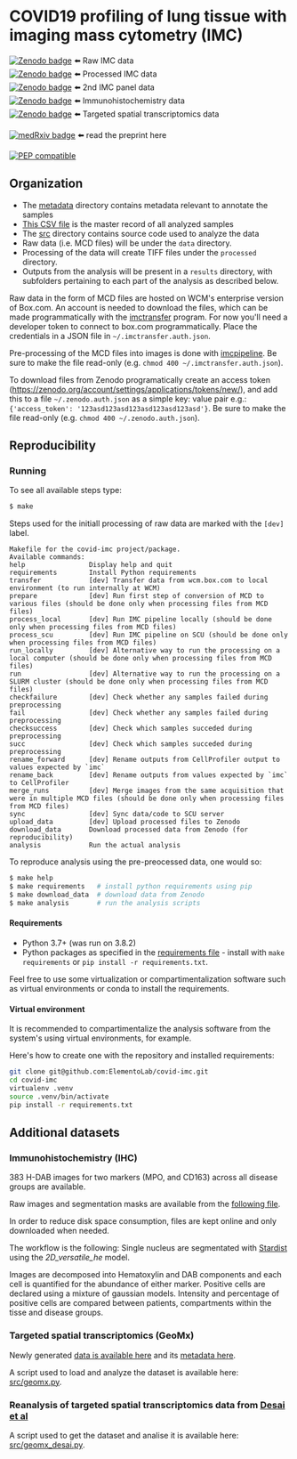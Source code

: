 # COVID19 profiling of lung tissue with imaging mass cytometry (IMC)

[![Zenodo badge](https://zenodo.org/badge/doi/10.5281/zenodo.4110560.svg)](https://doi.org/10.5281/zenodo.4110560) ⬅️ Raw IMC data <br>
[![Zenodo badge](https://zenodo.org/badge/doi/10.5281/zenodo.4139443.svg)](https://doi.org/10.5281/zenodo.4139443) ⬅️ Processed IMC data <br>
[![Zenodo badge](https://zenodo.org/badge/doi/10.5281/zenodo.4637034.svg)](https://doi.org/10.5281/zenodo.4637034) ⬅️ 2nd IMC panel data <br>
[![Zenodo badge](https://zenodo.org/badge/doi/10.5281/zenodo.4633905.svg)](https://doi.org/10.5281/zenodo.4633905) ⬅️ Immunohistochemistry data <br>
[![Zenodo badge](https://zenodo.org/badge/doi/10.5281/zenodo.4635285.svg)](https://doi.org/10.5281/zenodo.4635285) ⬅️ Targeted spatial transcriptomics data <br>

[![medRxiv badge](https://zenodo.org/badge/doi/10.1101/2020.10.26.20219584.svg)](https://doi.org/10.1101/2020.10.26.20219584) ⬅️ read the preprint here

[![PEP compatible](http://pepkit.github.io/img/PEP-compatible-green.svg)](http://pep.databio.org/)

## Organization

- The [metadata](metadata) directory contains metadata relevant to annotate the samples
- [This CSV file](metadata/samples.csv) is the master record of all analyzed samples
- The [src](src) directory contains source code used to analyze the data
- Raw data (i.e. MCD files) will be under the `data` directory.
- Processing of the data will create TIFF files under the `processed`  directory.
- Outputs from the analysis will be present in a `results` directory, with subfolders pertaining to each part of the analysis as described below.


Raw data in the form of MCD files are hosted on WCM's enterprise version of Box.com. An account is needed to download the files, which can be made programmatically with the [imctransfer](https://github.com/ElementoLab/imctransfer) program.
For now you'll need a developer token to connect to box.com programmatically. Place the credentials in a JSON file in `~/.imctransfer.auth.json`.

Pre-processing of the MCD files into images is done with [imcpipeline](https://github.com/ElementoLab/imcpipeline).
Be sure to make the file read-only (e.g. `chmod 400 ~/.imctransfer.auth.json`).

To download files from Zenodo programatically create an access token (https://zenodo.org/account/settings/applications/tokens/new/), and add this to a file `~/.zenodo.auth.json` as a simple key: value pair e.g.: `{'access_token': '123asd123asd123asd123asd123asd'}`.
Be sure to make the file read-only (e.g. `chmod 400 ~/.zenodo.auth.json`).


## Reproducibility

### Running

To see all available steps type:
```bash
$ make
```

Steps used for the initiall processing of raw data are marked with the `[dev]` label.
```
Makefile for the covid-imc project/package.
Available commands:
help                Display help and quit
requirements        Install Python requirements
transfer            [dev] Transfer data from wcm.box.com to local environment (to run internally at WCM)
prepare             [dev] Run first step of conversion of MCD to various files (should be done only when processing files from MCD files)
process_local       [dev] Run IMC pipeline locally (should be done only when processing files from MCD files)
process_scu         [dev] Run IMC pipeline on SCU (should be done only when processing files from MCD files)
run_locally         [dev] Alternative way to run the processing on a local computer (should be done only when processing files from MCD files)
run                 [dev] Alternative way to run the processing on a SLURM cluster (should be done only when processing files from MCD files)
checkfailure        [dev] Check whether any samples failed during preprocessing
fail                [dev] Check whether any samples failed during preprocessing
checksuccess        [dev] Check which samples succeded during preprocessing
succ                [dev] Check which samples succeded during preprocessing
rename_forward      [dev] Rename outputs from CellProfiler output to values expected by `imc`
rename_back         [dev] Rename outputs from values expected by `imc` to CellProfiler
merge_runs          [dev] Merge images from the same acquisition that were in multiple MCD files (should be done only when processing files from MCD files)
sync                [dev] Sync data/code to SCU server
upload_data         [dev] Upload processed files to Zenodo
download_data       Download processed data from Zenodo (for reproducibility)
analysis            Run the actual analysis
```

To reproduce analysis using the pre-preocessed data, one would so:

```bash
$ make help
$ make requirements   # install python requirements using pip
$ make download_data  # download data from Zenodo
$ make analysis       # run the analysis scripts
```

#### Requirements

- Python 3.7+ (was run on 3.8.2)
- Python packages as specified in the [requirements file](requirements.txt) - install with `make requirements` or `pip install -r requirements.txt`.

Feel free to use some virtualization or compartimentalization software such as virtual environments or conda to install the requirements.

#### Virtual environment

It is recommended to compartimentalize the analysis software from the system's using virtual environments, for example.

Here's how to create one with the repository and installed requirements:

```bash
git clone git@github.com:ElementoLab/covid-imc.git
cd covid-imc
virtualenv .venv
source .venv/bin/activate
pip install -r requirements.txt
```


## Additional datasets

### Immunohistochemistry (IHC)

383 H-DAB images for two markers (MPO, and CD163) across all disease groups are available.

Raw images and segmentation masks are available from the [following file](metadata/ihc_files.image_mask_urls.json).

In order to reduce disk space consumption, files are kept online and only downloaded when needed.

The workflow is the following:
Single nucleus are segmentated with [Stardist](https://github.com/mpicbg-csbd/stardist) using the *2D_versatile_he* model.

Images are decomposed into Hematoxylin and DAB components and each cell is quantified for the abundance of either marker. Positive cells are declared using a mixture of gaussian models. Intensity and percentage of positive cells are compared between patients, compartments within the tisse and disease groups.

### Targeted spatial transcriptomics (GeoMx)

Newly generated [data is available here](https://wcm.box.com/shared/static/b7nuqfoiey5o5fwnp4z006rdhmm4ascv.pq) and its [metadata here](https://wcm.box.com/shared/static/l8sxs6luu4fkpiabpjbiqytsb8dgkfxz.pq).

A script used to load and analyze the dataset is available here: [src/geomx.py](src/geomx.py).

### Reanalysis of targeted spatial transcriptomics data from [Desai et al](https://doi.org/10.1038/s41467-020-20139-7)

A script used to get the dataset and analise it is available here: [src/geomx_desai.py](src/geomx_desai.py).

